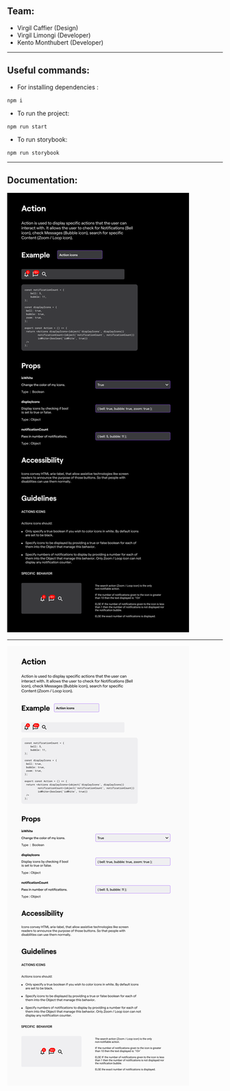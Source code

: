 ## Team: 
* Virgil Caffier (Design)
* Virgil Limongi (Developer)
* Kento Monthubert (Developer)

---

## Useful commands:

* For installing dependencies : 
``` shell
npm i
``` 
* To run the project: 
``` shell
npm run start
``` 
* To run storybook: 
``` shell
npm run storybook
```

---

## Documentation:
![alt text](https://github.com/kentoje/react-sc-sb-g1/blob/master/images/documentation/dark-mode.png)

---

![alt text](https://github.com/kentoje/react-sc-sb-g1/blob/master/images/documentation/light-mode.png)